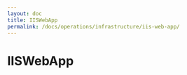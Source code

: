 ```yaml
---
layout: doc
title: IISWebApp
permalink: /docs/operations/infrastructure/iis-web-app/
---
```


IISWebApp
=========